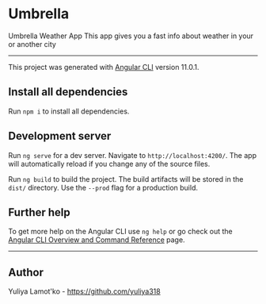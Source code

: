 # Umbrella

Umbrella Weather App
This app gives you a fast info about weather in your or another city
_____________________________________________________________________________________



This project was generated with [Angular CLI](https://github.com/angular/angular-cli) version 11.0.1.

## Install all dependencies

Run `npm i` to install all dependencies.

## Development server

Run `ng serve` for a dev server. Navigate to `http://localhost:4200/`. The app will automatically reload if you change any of the source files.

Run `ng build` to build the project. The build artifacts will be stored in the `dist/` directory. Use the `--prod` flag for a production build.

## Further help

To get more help on the Angular CLI use `ng help` or go check out the [Angular CLI Overview and Command Reference](https://angular.io/cli) page.

_____________________________________________________________________________________



## Author

Yuliya Lamot'ko - https://github.com/yuliya318